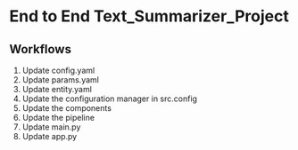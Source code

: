 # End to End Text_Summarizer_Project

## Workflows

1. Update config.yaml 
2. Update params.yaml
3. Update entity.yaml
4. Update the configuration manager in src.config
5. Update the components
6. Update the pipeline
7. Update main.py
8. Update app.py
